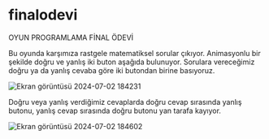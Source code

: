 # finalodevi
OYUN PROGRAMLAMA FİNAL ÖDEVİ

Bu oyunda karşımıza rastgele matematiksel sorular çıkıyor. 
Animasyonlu bir şekilde doğru ve yanlış iki buton aşağıda bulunuyor. 
Sorulara vereceğimiz doğru ya da yanlış cevaba göre iki butondan birine basıyoruz.

![Ekran görüntüsü 2024-07-02 184231](https://github.com/krthafize/finalodevi/assets/117109915/c7d69a4d-c6dd-41cd-9ab6-aa56f2c21e61)

Doğru veya yanlış verdiğimiz cevaplarda  doğru cevap sırasında yanlış butonu, yanlış cevap sırasında doğru butonu yan tarafa kayıyor.

![Ekran görüntüsü 2024-07-02 184602](https://github.com/krthafize/finalodevi/assets/117109915/6b708d27-1da7-4d8f-b163-de477566ca8a)
